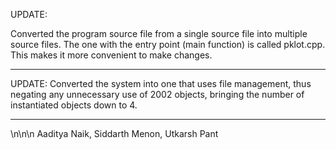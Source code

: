 UPDATE:

Converted the program source file from a single source file into multiple source files. 
The one with the entry point (main function) is called pklot.cpp.
This makes it more convenient to make changes.


-----------------------------------------------------------------------------------------------------------------------------------

UPDATE: 
Converted the system into one that uses file management, thus negating any unnecessary use of 2002 objects, bringing the
number of instantiated objects down to 4.


-------------------------------------------------------------------------------------------------------------------------------


\n\n\n
Aaditya Naik, Siddarth Menon, Utkarsh Pant
